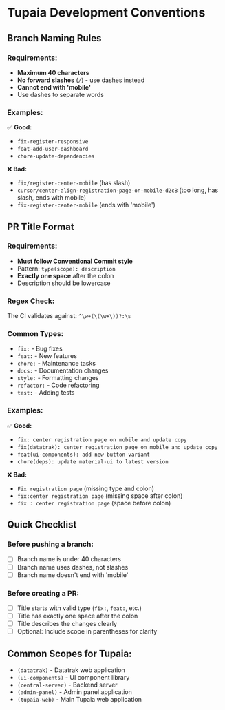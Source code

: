 # Tupaia Development Conventions

## Branch Naming Rules

### Requirements:
- **Maximum 40 characters**
- **No forward slashes** (`/`) - use dashes instead
- **Cannot end with 'mobile'**
- Use dashes to separate words

### Examples:
✅ **Good:**
- `fix-register-responsive`
- `feat-add-user-dashboard`
- `chore-update-dependencies`

❌ **Bad:**
- `fix/register-center-mobile` (has slash)
- `cursor/center-align-registration-page-on-mobile-d2c8` (too long, has slash, ends with mobile)
- `fix-register-center-mobile` (ends with 'mobile')

## PR Title Format

### Requirements:
- **Must follow Conventional Commit style**
- Pattern: `type(scope): description`
- **Exactly one space** after the colon
- Description should be lowercase

### Regex Check:
The CI validates against: `^\w+(\(\w+\))?:\s`

### Common Types:
- `fix:` - Bug fixes
- `feat:` - New features
- `chore:` - Maintenance tasks
- `docs:` - Documentation changes
- `style:` - Formatting changes
- `refactor:` - Code refactoring
- `test:` - Adding tests

### Examples:
✅ **Good:**
- `fix: center registration page on mobile and update copy`
- `fix(datatrak): center registration page on mobile and update copy`
- `feat(ui-components): add new button variant`
- `chore(deps): update material-ui to latest version`

❌ **Bad:**
- `Fix registration page` (missing type and colon)
- `fix:center registration page` (missing space after colon)
- `fix : center registration page` (space before colon)

## Quick Checklist

### Before pushing a branch:
- [ ] Branch name is under 40 characters
- [ ] Branch name uses dashes, not slashes
- [ ] Branch name doesn't end with 'mobile'

### Before creating a PR:
- [ ] Title starts with valid type (`fix:`, `feat:`, etc.)
- [ ] Title has exactly one space after the colon
- [ ] Title describes the changes clearly
- [ ] Optional: Include scope in parentheses for clarity

## Common Scopes for Tupaia:
- `(datatrak)` - Datatrak web application
- `(ui-components)` - UI component library
- `(central-server)` - Backend server
- `(admin-panel)` - Admin panel application
- `(tupaia-web)` - Main Tupaia web application